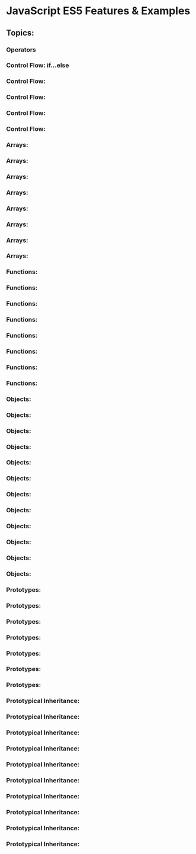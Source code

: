 # JavaScript ES5 Features & Examples

## Topics:

### Operators

### Control Flow: if...else

### Control Flow:

### Control Flow:

### Control Flow:

### Control Flow:

### Arrays:

### Arrays:

### Arrays:

### Arrays:

### Arrays:

### Arrays:

### Arrays:

### Arrays:

### Functions:

### Functions:

### Functions:

### Functions:

### Functions:

### Functions:

### Functions:

### Functions:

### Objects:

### Objects:

### Objects:

### Objects:

### Objects:

### Objects:

### Objects:

### Objects:

### Objects:

### Objects:

### Objects:

### Objects:

### Prototypes:

### Prototypes:

### Prototypes:

### Prototypes:

### Prototypes:

### Prototypes:

### Prototypes:

### Prototypical Inheritance:

### Prototypical Inheritance:

### Prototypical Inheritance:

### Prototypical Inheritance:

### Prototypical Inheritance:

### Prototypical Inheritance:

### Prototypical Inheritance:

### Prototypical Inheritance:

### Prototypical Inheritance:

### Prototypical Inheritance:

###
